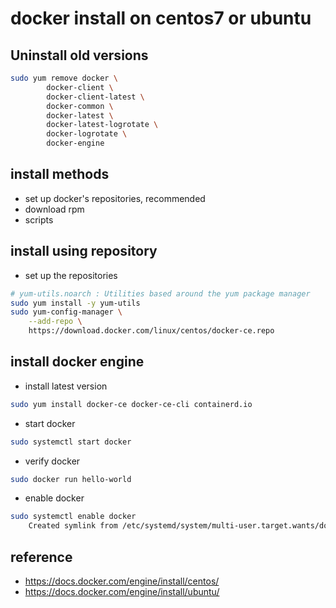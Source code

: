 # docker install on centos7 or ubuntu

## Uninstall old versions

```bash
sudo yum remove docker \
        docker-client \
        docker-client-latest \
        docker-common \
        docker-latest \
        docker-latest-logrotate \
        docker-logrotate \
        docker-engine
```

## install methods

* set up docker's repositories, recommended
* download rpm
* scripts

## install using repository

* set up the repositories

```bash
# yum-utils.noarch : Utilities based around the yum package manager
sudo yum install -y yum-utils
sudo yum-config-manager \
    --add-repo \
    https://download.docker.com/linux/centos/docker-ce.repo
```

## install docker engine

* install latest version

```bash
sudo yum install docker-ce docker-ce-cli containerd.io
```

* start docker

```bash
sudo systemctl start docker
```

* verify docker

```bash
sudo docker run hello-world
```

* enable docker

```bash
sudo systemctl enable docker
    Created symlink from /etc/systemd/system/multi-user.target.wants/docker.service to /usr/lib/systemd/system/docker.service.
```

## reference

* <https://docs.docker.com/engine/install/centos/>
* <https://docs.docker.com/engine/install/ubuntu/>
